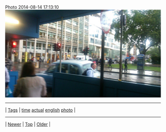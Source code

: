 <!--
title: Photo 2014-08-14 17
date: 2020-06-28T15:00:41.520Z
tags: time, actual, english, photo
-->











Photo 2014-08-14 17:13:10
![](94736099227-0.jpg)

<!--BOTTOM-POST-NAVIGATION-->
---

| [Tags](tags.md) | [time](tag-time.md) [actual](tag-actual.md) [english](tag-english.md) [photo](tag-photo.md) |

---

| [Newer](94643702047.md) | [Top](index.md) | [Older](94922852957.md) |